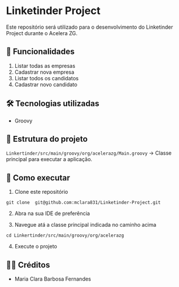 # Linketinder Project

Este repositório será utilizado para o desenvolvimento do Linketinder Project durante o Acelera ZG.

## 📌 Funcionalidades
1. Listar todas as empresas
2. Cadastrar nova empresa
3. Listar todos os candidatos
4. Cadastrar novo candidato



## 🛠️ Tecnologias utilizadas
- Groovy



## 📂 Estrutura do projeto

`Linkertinder/src/main/groovy/org/acelerazg/Main.groovy` → Classe principal para executar a aplicação.


## 🚀 Como executar

1. Clone este repositório 

``` 
git clone  git@github.com:mclara831/Linketinder-Project.git
```

2. Abra na sua IDE de preferência

3. Navegue atá a classe principal indicada no caminho acima

``` 
cd Linkertinder/src/main/groovy/org/acelerazg
```
4. Execute o projeto



## 👩‍💻 Créditos

- Maria Clara Barbosa Fernandes